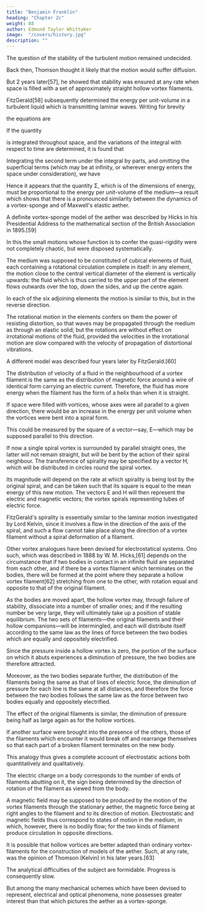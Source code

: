```yaml
---
title: "Benjamin Franklin"
heading: "Chapter 2c"
weight: 88
author: Edmund Taylor Whittaker
image:  "/covers/history.jpg"
description: ""
---
```



The question of the stability of the turbulent motion remained undecided.

Back then, Thomson thought it likely that the motion would suffer diffusion. 

But 2 years later[57], he showed that stability was ensured at any rate when space is filled with a set of approximately straight hollow vortex filaments. 

FitzGerald[58] subsequently determined the energy per unit-volume in a turbulent liquid which is transmitting laminar waves. Writing for brevity


the equations are


If the quantity


is integrated throughout space, and the variations of the integral with respect to time are determined, it is found that

Integrating the second term under the integral by parts, and omitting the superficial terms (which may be at infinity, or wherever energy enters the space under consideration), we have


Hence it appears that the quantity Σ, which is of the dimensions of energy, must be proportional to the energy per unit-volume of the medium—a result which shows that there is a pronounced similarity between the dynamics of a vortex-sponge and of Maxwell's elastic aether.

A definite vortex-sponge model of the aether was described by Hicks in his Presidential Address to the mathematical section of the British Association in 1895.[59] 

In this the small motions whose function is to confer the quasi-rigidity were not completely chaotic, but were disposed systematically. 

The medium was supposed to be constituted of cubical elements of fluid, each containing a rotational circulation complete in itself: in any element, the motion close to the central vertical diameter of the element is vertically upwards: the fluid which is thus carried to the upper part of the element flows outwards over the top, down the sides, and up the centre again. 

In each of the six adjoining elements the motion is similar to this, but in the reverse direction.

The rotational motion in the elements confers on them the power of resisting distortion, so that waves may be propagated through the medium as through an elastic solid; but the rotations are without effect on irrotational motions of the fluid, provided the velocities in the irrotational motion are slow compared with the velocity of propagation of distortional vibrations.

A different model was described four years later by FitzGerald.[60] 

The distribution of velocity of a fluid in the neighbourhood of a vortex filament is the same as the distribution of magnetic force around a wire of identical form carrying an electric current. Therefore, the fluid has more energy when the filament has the form of a helix than when it is straight. 

If space were filled with vortices, whose axes were all parallel to a given direction, there would be an increase in the energy per unit volume when the vortices were bent into a spiral form. 

This could be measured by the square of a vector—say, E—which may be supposed parallel to this direction.

If now a single spiral vortex is surrounded by parallel straight ones, the latter will not remain straight, but will be bent by the action of their spiral neighbour. The transference of spirality may be specified by a vector H, which will be distributed in circles round the spiral vortex.

Its magnitude will depend on the rate at which spirality is being lost by the original spiral, and can be taken such that its square is equal to the mean energy of this new motion. The vectors E and H will then represent the electric and magnetic vectors; the vortex spirals representing tubes of electric force.

FitzGerald's spirality is essentially similar to the laminar motion investigated by Lord Kelvin, since it involves a flow in the direction of the axis of the spiral, and such a flow cannot take place along the direction of a vortex filament without a spiral deformation of a filament.

Other vortex analogues have been devised for electrostatical systems. Ono such, which was described in 1888 by W. M. Hicks,[61] depends on the circumstance that if two bodies in contact in an infinite fluid are separated from each other, and if there be a vortex filament which terminates on the bodies, there will be formed at the point where they separate a hollow vortex filament[62] stretching from one to the other, with rotation equal and opposite to that of the original filament. 

As the bodies are moved apart, the hollow vortex may, through failure of stability, dissociate into a number of smaller ones; and if the resulting number be very large, they will ultimately take up a position of stable equilibrium. The two sets of filaments—the original filaments and their hollow companions—will be intermingled, and each will distribute itself according to the same law as the lines of force between the two bodies which are equally and oppositely electrified.

Since the pressure inside a hollow vortex is zero, the portion of the surface on which it abuts experiences a diminution of pressure, the two bodies are therefore attracted. 

Moreover, as the two bodies separate further, the distribution of the filaments being the same as that of lines of electric force, the diminution of pressure for each line is the same at all distances, and therefore the force between the two bodies follows the same law as the force between two bodies equally and oppositely electrified. 

The effect of the original filaments is similar, the diminution of pressure being half as large again as for the hollow vortices.

If another surface were brought into the presence of the others, those of the filaments which encounter it would break off and rearrange themselves so that each part of a broken filament terminates on the new body. 

This analogy thus gives a complete account of electrostatic actions both quantitatively and qualitatively.

The electric charge on a body corresponds to the number of ends of filaments abutting on it, the sign being determined by the direction of rotation of the filament as viewed from the body.

A magnetic field may be supposed to be produced by the motion of the vortex filaments through the stationary aether, the magnetic force being at right angles to the filament and to its direction of motion. Electrostatic and magnetic fields thus correspond to states of motion in the medium, in which, however, there is no bodily flow; for the two kinds of filament produce circulation in opposite directions.

It is possible that hollow vortices are better adapted than ordinary vortex-filaments for the construction of models of the aether. Such, at any rate, was the opinion of Thomson (Kelvin) in his later years.[63] 

The analytical difficulties of the subject are formidable. Progress is consequently slow. 

But among the many mechanical schemes which have been devised to represent, electrical and optical phenomena, none possesses greater interest than that which pictures the aether as a vortex-sponge.
